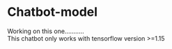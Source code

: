 # Chatbot-model
Working on this one...........<br>
This chatbot only works with tensorflow version >=1.15<br>

